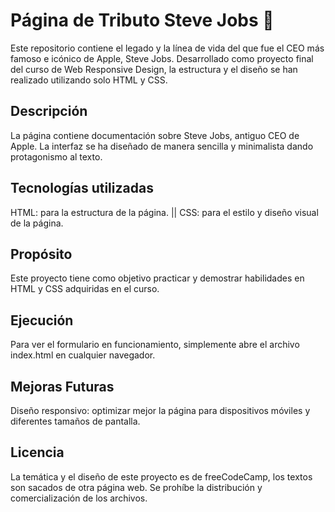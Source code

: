 # Página de Tributo Steve Jobs 🍎
Este repositorio contiene el legado y la línea de vida del que fue el CEO más famoso e icónico de Apple, Steve Jobs. Desarrollado como proyecto final del curso de Web Responsive Design, la estructura y el diseño se han realizado utilizando solo HTML y CSS.

## Descripción
La página contiene documentación sobre Steve Jobs, antiguo CEO de Apple. La interfaz se ha diseñado de manera sencilla y minimalista dando protagonismo al texto.

## Tecnologías utilizadas
HTML: para la estructura de la página. || CSS: para el estilo y diseño visual de la página.

## Propósito
Este proyecto tiene como objetivo practicar y demostrar habilidades en HTML y CSS adquiridas en el curso.

## Ejecución
Para ver el formulario en funcionamiento, simplemente abre el archivo index.html en cualquier navegador.

## Mejoras Futuras
Diseño responsivo: optimizar mejor la página para dispositivos móviles y diferentes tamaños de pantalla.

## Licencia
La temática y el diseño de este proyecto es de freeCodeCamp, los textos son sacados de otra página web. Se prohíbe la distribución y comercialización de los archivos.

